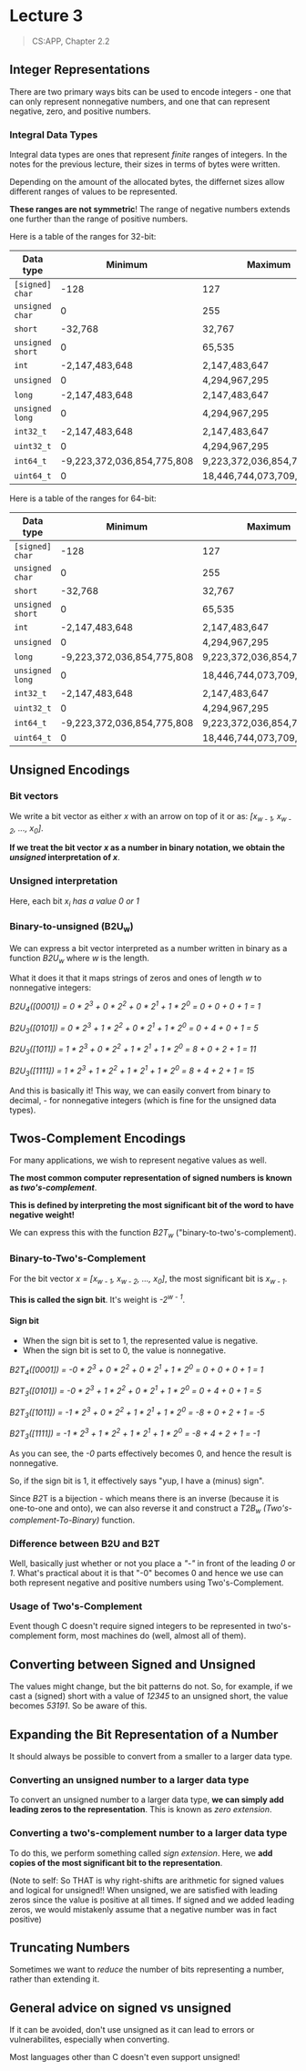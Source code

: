 # Lecture 3

> CS:APP, Chapter 2.2

## Integer Representations

There are two primary ways bits can be used to encode integers - one that can only represent nonnegative numbers, and one that can represent negative, zero, and positive numbers.

### Integral Data Types

Integral data types are ones that represent *finite* ranges of integers. In the notes for the previous lecture, their sizes in terms of bytes were written.

Depending on the amount of the allocated bytes, the differnet sizes allow different ranges of values to be represented.

**These ranges are not symmetric**! The range of negative numbers extends one further than the range of positive numbers.

Here is a table of the ranges for 32-bit:

|         Data type         |            Minimum             |          Maximum          |
|---------------------------|--------------------------------|---------------------------|
|      `[signed] char`      |             -128               |            127            |
|      `unsigned char`      |               0                |            255            |
|          `short`          |            -32,768             |           32,767          |
|      `unsigned short`     |               0                |           65,535          |
|           `int`           |         -2,147,483,648         |        2,147,483,647      |
|         `unsigned`        |               0                |        4,294,967,295      |
|          `long`           |         -2,147,483,648         |        2,147,483,647      |
|      `unsigned long`      |               0                |        4,294,967,295      |
|         `int32_t`         |         -2,147,483,648         |        2,147,483,647      |
|        `uint32_t`         |               0                |        4,294,967,295      |
|         `int64_t`         |   -9,223,372,036,854,775,808   | 9,223,372,036,854,775,807 |
|        `uint64_t`         |               0                |18,446,744,073,709,551,615 |

Here is a table of the ranges for 64-bit:

|         Data type         |            Minimum             |          Maximum          |
|---------------------------|--------------------------------|---------------------------|
|      `[signed] char`      |             -128               |            127            |
|      `unsigned char`      |               0                |            255            |
|          `short`          |            -32,768             |           32,767          |
|      `unsigned short`     |               0                |           65,535          |
|           `int`           |         -2,147,483,648         |        2,147,483,647      |
|         `unsigned`        |               0                |        4,294,967,295      |
|          `long`           |   -9,223,372,036,854,775,808   | 9,223,372,036,854,775,807 |
|      `unsigned long`      |               0                |18,446,744,073,709,551,615 |
|         `int32_t`         |         -2,147,483,648         |        2,147,483,647      |
|        `uint32_t`         |               0                |        4,294,967,295      |
|         `int64_t`         |   -9,223,372,036,854,775,808   | 9,223,372,036,854,775,807 |
|        `uint64_t`         |               0                |18,446,744,073,709,551,615 |

## Unsigned Encodings

### Bit vectors

We write a bit vector as either *x* with an arrow on top of it or as: *[x<sub>w - 1</sub>, x<sub>w - 2</sub>, ..., x<sub>0</sub>]*.

**If we treat the bit vector *x* as a number in binary notation, we obtain the *unsigned* interpretation of *x***.

### Unsigned interpretation

Here, each bit *x<sub>i</sub> has a value 0 or 1*

### Binary-to-unsigned (B2U<sub>w</sub>)

We can express a bit vector interpreted as a number written in binary as a function *B2U<sub>w</sub>* where *w* is the length.

What it does it that it maps strings of zeros and ones of length *w* to nonnegative integers:

*B2U<sub>4</sub>([0001]) = 0 * 2<sup>3</sup> + 0 * 2<sup>2</sup> + 0 * 2<sup>1</sup> + 1 * 2<sup>0</sup> = 0 + 0 + 0 + 1 = 1*

*B2U<sub>3</sub>([0101]) = 0 * 2<sup>3</sup> + 1 * 2<sup>2</sup> + 0 * 2<sup>1</sup> + 1 * 2<sup>0</sup> = 0 + 4 + 0 + 1 = 5*

*B2U<sub>3</sub>([1011]) = 1 * 2<sup>3</sup> + 0 * 2<sup>2</sup> + 1 * 2<sup>1</sup> + 1 * 2<sup>0</sup> = 8 + 0 + 2 + 1 = 11*

*B2U<sub>3</sub>([1111]) = 1 * 2<sup>3</sup> + 1 * 2<sup>2</sup> + 1 * 2<sup>1</sup> + 1 * 2<sup>0</sup> = 8 + 4 + 2 + 1 = 15*

And this is basically it! This way, we can easily convert from binary to decimal, - for nonnegative integers (which is fine for the unsigned data types).

## Twos-Complement Encodings

For many applications, we wish to represent negative values as well.

**The most common computer representation of signed numbers is known as *two's-complement***.

**This is defined by interpreting the most significant bit of the word to have negative weight!**

We can express this with the function *B2T<sub>w</sub>* ("binary-to-two's-complement).

### Binary-to-Two's-Complement

For the bit vector *x = [x<sub>w - 1</sub>, x<sub>w - 2</sub>, ..., x<sub>0</sub>]*, the most significant bit is *x<sub>w - 1</sub>*.

**This is called the sign bit**. It's weight is *-2<sup>w - 1</sup>*.

#### Sign bit

- When the sign bit is set to 1, the represented value is negative.
- When the sign bit is set to 0, the value is nonnegative.

*B2T<sub>4</sub>([0001]) = -0 * 2<sup>3</sup> + 0 * 2<sup>2</sup> + 0 * 2<sup>1</sup> + 1 * 2<sup>0</sup> = 0 + 0 + 0 + 1 = 1*

*B2T<sub>3</sub>([0101]) = -0 * 2<sup>3</sup> + 1 * 2<sup>2</sup> + 0 * 2<sup>1</sup> + 1 * 2<sup>0</sup> = 0 + 4 + 0 + 1 = 5*

*B2T<sub>3</sub>([1011]) = -1 * 2<sup>3</sup> + 0 * 2<sup>2</sup> + 1 * 2<sup>1</sup> + 1 * 2<sup>0</sup> = -8 + 0 + 2 + 1 = -5*

*B2T<sub>3</sub>([1111]) = -1 * 2<sup>3</sup> + 1 * 2<sup>2</sup> + 1 * 2<sup>1</sup> + 1 * 2<sup>0</sup> = -8 + 4 + 2 + 1 = -1*

As you can see, the *-0* parts effectively becomes 0, and hence the result is nonnegative.

So, if the sign bit is 1, it effectively says "yup, I have a (minus) sign".

Since *B2*T is a bijection - which means there is an inverse (because it is one-to-one and onto), we can also reverse it and construct a *T2B<sub>w</sub> (Two's-complement-To-Binary)* function.

### Difference between B2U and B2T

Well, basically just whether or not you place a *"-"* in front of the leading *0* or *1*. What's practical about it is that "-0" becomes 0 and hence we use can both represent negative and positive numbers using Two's-Complement.

### Usage of Two's-Complement

Event though C doesn't require signed integers to be represented in two's-complement form, most machines do (well, almost all of them).

## Converting between Signed and Unsigned

The values might change, but the bit patterns do not. So, for example, if we cast a (signed) short with a value of *12345* to an unsigned short, the value becomes *53191*. So be aware of this.

## Expanding the Bit Representation of a Number

It should always be possible to convert from a smaller to a larger data type.

### Converting an unsigned number to a larger data type

To convert an unsigned number to a larger data type, **we can simply add leading zeros to the representation**. This is known as *zero extension*.

### Converting a two's-complement number to a larger data type

To do this, we perform something called *sign extension*. Here, we **add copies of the most significant bit to the representation**.

(Note to self: So THAT is why right-shifts are arithmetic for signed values and logical for unsigned!! When unsigned, we are satisfied with leading zeros since the value is positive at all times. If signed and we added leading zeros, we would mistakenly assume that a negative number was in fact positive)

## Truncating Numbers

Sometimes we want to *reduce* the number of bits representing a number, rather than extending it.

## General advice on signed vs unsigned

If it can be avoided, don't use unsigned as it can lead to errors or vulnerabilites, especially when converting.

Most languages other than C doesn't even support unsigned!
